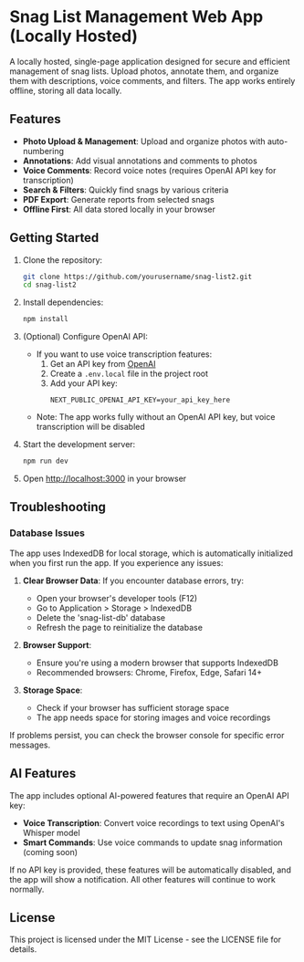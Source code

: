 # Snag List Management Web App (Locally Hosted)

A locally hosted, single-page application designed for secure and efficient management of snag lists. Upload photos, annotate them, and organize them with descriptions, voice comments, and filters. The app works entirely offline, storing all data locally.

## Features

- **Photo Upload & Management**: Upload and organize photos with auto-numbering
- **Annotations**: Add visual annotations and comments to photos
- **Voice Comments**: Record voice notes (requires OpenAI API key for transcription)
- **Search & Filters**: Quickly find snags by various criteria
- **PDF Export**: Generate reports from selected snags
- **Offline First**: All data stored locally in your browser

## Getting Started

1. Clone the repository:
   ```bash
   git clone https://github.com/yourusername/snag-list2.git
   cd snag-list2
   ```

2. Install dependencies:
   ```bash
   npm install
   ```

3. (Optional) Configure OpenAI API:
   - If you want to use voice transcription features:
     1. Get an API key from [OpenAI](https://platform.openai.com)
     2. Create a `.env.local` file in the project root
     3. Add your API key:
        ```
        NEXT_PUBLIC_OPENAI_API_KEY=your_api_key_here
        ```
   - Note: The app works fully without an OpenAI API key, but voice transcription will be disabled

4. Start the development server:
   ```bash
   npm run dev
   ```

5. Open [http://localhost:3000](http://localhost:3000) in your browser

## Troubleshooting

### Database Issues

The app uses IndexedDB for local storage, which is automatically initialized when you first run the app. If you experience any issues:

1. **Clear Browser Data**: If you encounter database errors, try:
   - Open your browser's developer tools (F12)
   - Go to Application > Storage > IndexedDB
   - Delete the 'snag-list-db' database
   - Refresh the page to reinitialize the database

2. **Browser Support**: 
   - Ensure you're using a modern browser that supports IndexedDB
   - Recommended browsers: Chrome, Firefox, Edge, Safari 14+

3. **Storage Space**: 
   - Check if your browser has sufficient storage space
   - The app needs space for storing images and voice recordings

If problems persist, you can check the browser console for specific error messages.

## AI Features

The app includes optional AI-powered features that require an OpenAI API key:

- **Voice Transcription**: Convert voice recordings to text using OpenAI's Whisper model
- **Smart Commands**: Use voice commands to update snag information (coming soon)

If no API key is provided, these features will be automatically disabled, and the app will show a notification. All other features will continue to work normally.

## License

This project is licensed under the MIT License - see the LICENSE file for details. 